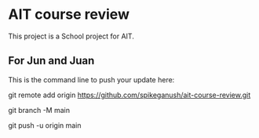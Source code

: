 # AIT course review

This project is a School project for AIT.

## For Jun and Juan

This is the command line to push your update here:

git remote add origin https://github.com/spikeganush/ait-course-review.git

git branch -M main

git push -u origin main
